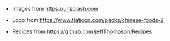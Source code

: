 - Images from https://unsplash.com
- Logo from https://www.flaticon.com/packs/chinese-foods-2

- Recipes from https://github.com/jeffThompson/Recipes
